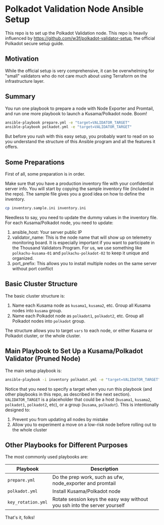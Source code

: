 # Polkadot Validation Node Ansible Setup

This repo is to set up the Polkadot Validation node. This repo is heavily influenced by https://github.com/w3f/polkadot-validator-setup, the official Polkadot secure setup guide.

## Motivation

While the official setup is very comprehensive, it can be overwhelming for "small" validators who do not care much about using Terraform on the infrastructure layer.

## Summary

You run one playbook to prepare a node with Node Exporter and Promtail, and run one more playbook to launch a Kusama/Polkadot node. Boom!

```bash
ansible-playbook prepare.yml -e "target=VALIDATOR_TARGET"
ansible-playbook polkadot.yml -e "target=VALIDATOR_TARGET"
```

But before you rush with this easy setup, you probably want to read on so you understand the structure of this Ansible program and all the features it offers.

## Some Preparations

First of all, some preparation is in order.

Make sure that you have a production inventory file with your confidential server info. You will start by copying the sample inventory file (included in the repo). The sample file gives you a good idea on how to define the inventory.

```bash
cp inventory.sample.ini inventory.ini
```

Needless to say, you need to update the dummy values in the inventory file. For each Kusama/Polkadot node, you need to update:

1. ansible_host: Your server public IP
1. validator_name: This is the node name that will show up on telemetry monitoring board. It is especially important if you want to participate in the Thousand Validators Program. For us, we use something like `polkachu-kusama-01` and `polkachu-polkadot-02` to keep it unique and organized.
1. port_prefix: This allows you to install multiple nodes on the same server without port conflict

## Basic Cluster Structure

The basic cluster structure is:

1. Name each Kusama node as `kusama1`, `kusama2`, etc. Group all Kusama nodes into `kusama` group.
2. Name each Polkadot node as `polkadot1`, `polkadot2`, etc. Group all Polkadot nodes into `polkadot` group.

The structure allows you to target `vars` to each node, or either Kusama or Polkadot cluster, or the whole cluster.

## Main Playbook to Set Up a Kusama/Polkadot Validator (Pruned Node)

The main setup playbook is:

```bash
ansible-playbook -i inventory polkadot.yml -e "target=VALIDATOR_TARGET"
```

Notice that you need to specify a target when you run this playbook (and other playbooks in this repo, as described in the next section). `VALIDATOR_TARGET` is a placeholder that could be a host (`kusama1`, `kusama2`, `polkadot1`, `polkadot2`, etc), or a group (`kusama`, `polkadot`). This is intentionally designed to:

1. Prevent you from updating all nodes by mistake
2. Allow you to experiment a move on a low-risk node before rolling out to the whole cluster

## Other Playbooks for Different Purposes

The most commonly used playbooks are:

| Playbook           | Description                                                               |
| ------------------ | ------------------------------------------------------------------------- |
| `prepare.yml `     | Do the prep work, such as ufw, node_exporter and promtail                 |
| `polkadot.yml`     | Install Kusama/Polkadot node                                              |
| `key_rotation.yml` | Rotate session keys the easy way without you ssh into the server yourself |

That's it, folks!
